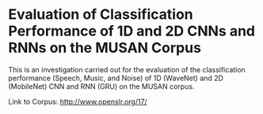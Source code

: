 # Evaluation of Classification Performance of 1D and 2D CNNs and RNNs on the MUSAN Corpus
This is an investigation carried out for the evaluation of the classification performance (Speech, Music, and Noise) of 1D (WaveNet) and 2D (MobileNet) CNN and RNN (GRU) on the MUSAN corpus.

Link to Corpus: http://www.openslr.org/17/
